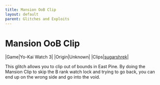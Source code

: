 ```yaml
---
title: Mansion OoB Clip
layout: default
parent: Glitches and Exploits
---
```


# Mansion OoB Clip 

|Game|Yo-Kai Watch 3|
|Origin|Unknown|
|Clips|[sugarshrek](https://youtube.com/shorts/E3uFNAsCHY8)|

This glitch allows you to clip out of bounds in East Pine. By doing the Mansion Clip to skip the B rank watch lock and trying to go back, you can end up on the wrong side and go into the void.
